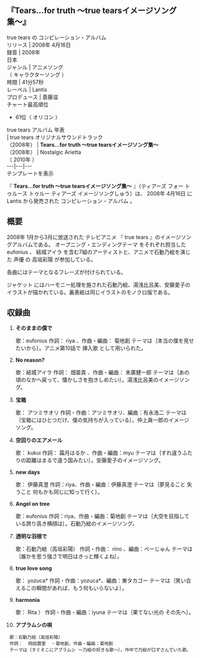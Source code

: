 『Tears...for truth 〜true tearsイメージソング集〜』  
---  
true tears  の  コンピレーション・アルバム  
リリース  |  2008年  4月16日   
録音  |  2008年   
日本  
ジャンル  |  アニメソング    
（  キャラクターソング  ）  
時間  |  41分57秒   
レーベル  |  Lantis   
プロデュース  |  斎藤滋   
チャート最高順位  
  
  * 61位（  オリコン  ） 

  
true tears  アルバム 年表  
|  true tears オリジナルサウンドトラック  
（2008年）  |  **Tears...for truth 〜true tearsイメージソング集〜**   
（2008年）  |  Nostalgic Arietta   
（  2010年  ）  
---|---|---  
テンプレートを表示  
  
『 **Tears...for truth 〜true tearsイメージソング集〜** 』（ティアーズ フォー トゥルース トゥルー ティアーズ
イメージソングしゅう）は、  2008年  4月16日  に  Lantis  から発売された  コンピレーション・アルバム  。

##  概要  

2008年  1月から3月に放送された  テレビアニメ  『  true tears  』のイメージソングアルバムである。
オープニング・エンディングテーマ  をそれぞれ担当した  eufonius  、  結城アイラ  を含む7組のアーティストと、アニメで石動乃絵を演じた
声優  の  高垣彩陽  が参加している。

各曲にはテーマとなるフレーズが付けられている。

ジャケット  にはハーモニー処理を施された石動乃絵、湯浅比呂美、安藤愛子のイラストが描かれている。裏表紙は同じイラストのモノクロ版である。

##  収録曲  

  1. **そのままの僕で**

     歌：eufonius 
     作詞：  riya  、作曲・編曲：  菊地創 
     テーマは｛本当の僕を見せたいから｝。アニメ第10話で  挿入歌  として用いられた。 
  2. **No reason?**

     歌：結城アイラ 
     作詞：  畑亜貴  、作曲・編曲：  末廣健一郎 
     テーマは｛あの頃のなかへ戻って、懐かしさを抱きしめたい｝。湯浅比呂美のイメージソング。 
  3. **宝箱**

     歌：  アツミサオリ 
     作詞・作曲：アツミサオリ、編曲：有永浩二 
     テーマは｛宝箱にはひとつだけ、僕の気持ちが入っている｝。仲上眞一郎のイメージソング。 
  4. **空回りのエアメール**

     歌：  kukui 
     作詞：  霜月はるか  、作曲・編曲：myu 
     テーマは｛すれ違うふたりの距離はまるで違う国みたい｝。安藤愛子のイメージソング。 
  5. **new days**

     歌：  伊藤真澄 
     作詞：riya、作曲・編曲：伊藤真澄 
     テーマは｛夢見ること 失うこと 何もかも同じに知って行く｝。 
  6. **Angel on tree**

     歌：eufonius 
     作詞：riya、作曲・編曲：菊地創 
     テーマは｛大空を目指している誇り高き横顔は｝。石動乃絵のイメージソング。 
  7. **透明な羽根で**

     歌：石動乃絵（高垣彩陽） 
     作詞・作曲：  rino  、編曲：ぺーじゅん 
     テーマは｛誰かを思う強さで明日はきっと輝くよね｝。 
  8. **true love song**

     歌：  yozuca* 
     作詞・作曲：yozuca*、編曲：東タカゴー 
     テーマは｛笑い合えるこの瞬間があれば、もう何もいらないよ｝。 
  9. **harmonia**

     歌：  Rita  ） 
     作詞・作曲・編曲：iyuna 
     テーマは｛果てない光の その先へ｝。 
  10. **アブラムシの唄**

     歌：石動乃絵（高垣彩陽） 
     作詞：  岡田麿里  ・菊地創、作曲・編曲：菊地創 
     テーマは｛すぐそこにアブラムシ 〜乃絵の好きな歌〜｝。作中で乃絵が口ずさんでいた歌。 

